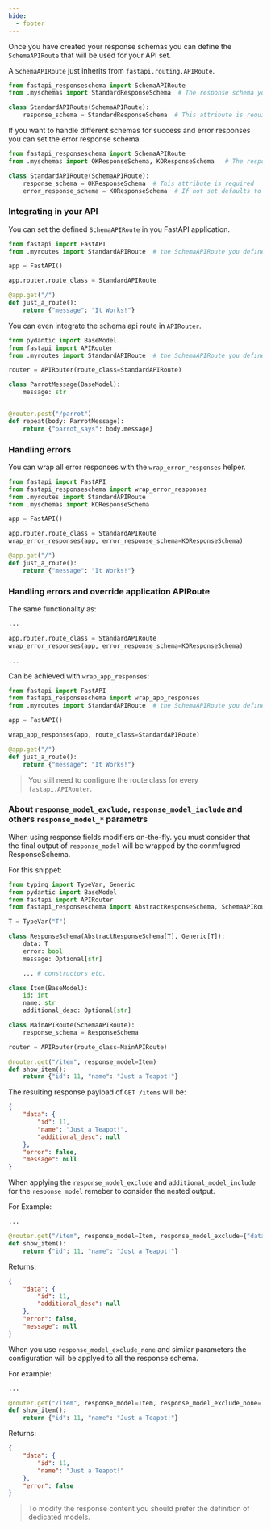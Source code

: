 ```yaml
---
hide:
  - footer
---
```

Once you have created your response schemas you can define the `SchemaAPIRoute` that will be used for your API set.

A `SchemaAPIRoute` just inherits from `fastapi.routing.APIRoute`.

```py
from fastapi_responseschema import SchemaAPIRoute
from .myschemas import StandardResponseSchema  # The response schema you defined

class StandardAPIRoute(SchemaAPIRoute):
    response_schema = StandardResponseSchema  # This attribute is required
```

If you want to handle different schemas for success and error responses you can set the error response schema.

```py
from fastapi_responseschema import SchemaAPIRoute
from .myschemas import OKResponseSchema, KOResponseSchema   # The response schemas you defined

class StandardAPIRoute(SchemaAPIRoute):
    response_schema = OKResponseSchema  # This attribute is required
    error_response_schema = KOResponseSchema  # If not set defaults to `SchemaAPIRoute.response_schema`
```

### Integrating in your API

You can set the defined `SchemaAPIRoute` in you FastAPI application.

```py
from fastapi import FastAPI
from .myroutes import StandardAPIRoute  # the SchemaAPIRoute you defined

app = FastAPI()

app.router.route_class = StandardAPIRoute

@app.get("/")
def just_a_route():
    return {"message": "It Works!"}
```

You can even integrate the schema api route in `APIRouter`.

```py
from pydantic import BaseModel
from fastapi import APIRouter
from .myroutes import StandardAPIRoute  # the SchemaAPIRoute you defined

router = APIRouter(route_class=StandardAPIRoute)

class ParrotMessage(BaseModel):
    message: str


@router.post("/parrot")
def repeat(body: ParrotMessage):
    return {"parrot_says": body.message}
```

### Handling errors
You can wrap all error responses with the `wrap_error_responses` helper.

```py
from fastapi import FastAPI
from fastapi_responseschema import wrap_error_responses
from .myroutes import StandardAPIRoute
from .myschemas import KOResponseSchema

app = FastAPI()

app.router.route_class = StandardAPIRoute
wrap_error_responses(app, error_response_schema=KOResponseSchema)

@app.get("/")
def just_a_route():
    return {"message": "It Works!"}
```


### Handling errors and override application APIRoute
The same functionality as:
```py
...

app.router.route_class = StandardAPIRoute
wrap_error_responses(app, error_response_schema=KOResponseSchema)

...
```

Can be achieved with `wrap_app_responses`:
```py
from fastapi import FastAPI
from fastapi_responseschema import wrap_app_responses
from .myroutes import StandardAPIRoute  # the SchemaAPIRoute you defined

app = FastAPI()

wrap_app_responses(app, route_class=StandardAPIRoute)

@app.get("/")
def just_a_route():
    return {"message": "It Works!"}
```

> You still need to configure the route class for every `fastapi.APIRouter`.

### About `response_model_exclude`, `response_model_include` and others `response_model_*` parametrs
When using response fields modifiers on-the-fly. you must consider that the final output of `response_model` will be wrapped by the conmfugred ResponseSchema.

For this snippet:
```py
from typing import TypeVar, Generic
from pydantic import BaseModel
from fastapi import APIRouter
from fastapi_responseschema import AbstractResponseSchema, SchemaAPIRoute

T = TypeVar("T")

class ResponseSchema(AbstractResponseSchema[T], Generic[T]):
    data: T
    error: bool
    message: Optional[str]

    ... # constructors etc.

class Item(BaseModel):
    id: int
    name: str
    additional_desc: Optional[str]

class MainAPIRoute(SchemaAPIRoute):
    response_schema = ResponseSchema

router = APIRouter(route_class=MainAPIRoute)

@router.get("/item", response_model=Item)
def show_item():
    return {"id": 11, "name": "Just a Teapot!"}
```

The resulting response payload of `GET /items` will be:
```json
{
    "data": {
        "id": 11, 
        "name": "Just a Teapot!",
        "additional_desc": null
    },
    "error": false,
    "message": null
}
```

When applying the `response_model_exclude` and `additional_model_include` for the `response_model` remeber to consider the nested output.

For Example:
```py
...

@router.get("/item", response_model=Item, response_model_exclude={"data": {"name"}})  # Exclusion of nested fields
def show_item():
    return {"id": 11, "name": "Just a Teapot!"}
```
Returns:

```json
{
    "data": {
        "id": 11, 
        "additional_desc": null
    },
    "error": false,
    "message": null
}
```

When you use `response_model_exclude_none` and similar parameters the configuration will be applyed to all the response schema.

For example:
```py
...

@router.get("/item", response_model=Item, response_model_exclude_none=True)  # Exclusion of nested fields
def show_item():
    return {"id": 11, "name": "Just a Teapot!"}
```
Returns:

```json
{
    "data": {
        "id": 11, 
        "name": "Just a Teapot!"
    },
    "error": false
}
```

> To modify the response content you should prefer the definition of dedicated models.